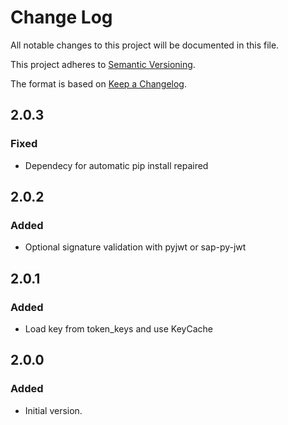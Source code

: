 # Change Log
All notable changes to this project will be documented in this file.

This project adheres to [Semantic Versioning](http://semver.org/).

The format is based on [Keep a Changelog](http://keepachangelog.com/).

## 2.0.3

### Fixed
- Dependecy for automatic pip install repaired

## 2.0.2

### Added
- Optional signature validation with pyjwt or sap-py-jwt

## 2.0.1

### Added
- Load key from token_keys and use KeyCache

## 2.0.0

### Added
- Initial version.
